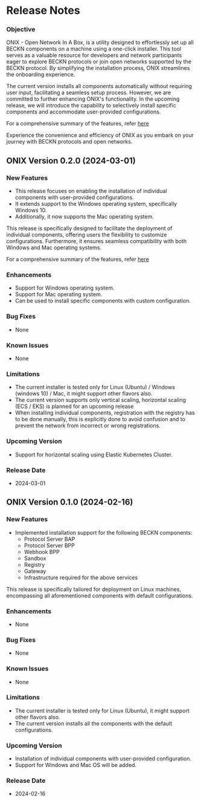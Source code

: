 # Release Notes

### Objective
ONIX - Open Network In A Box, is a utility designed to effortlessly set up all BECKN components on a machine using a one-click installer. This tool serves as a valuable resource for developers and network participants eager to explore BECKN protocols or join open networks supported by the BECKN protocol. By simplifying the installation process, ONIX streamlines the onboarding experience.

The current version installs all components automatically without requiring user input, facilitating a seamless setup process. However, we are committed to further enhancing ONIX's functionality. In the upcoming release, we will introduce the capability to selectively install specific components and accommodate user-provided configurations.

For a comprehensive summary of the features, refer [here](https://github.com/beckn/beckn-utilities/milestone/2?closed=1)

Experience the convenience and efficiency of ONIX as you embark on your journey with BECKN protocols and open networks.

## ONIX Version 0.2.0 (2024-03-01)

### New Features
- This release focuses on enabling the installation of individual components with user-provided configurations.
- It extends support to the Windows operating system, specifically Windows 10.
- Additionally, it now supports the Mac operating system.

This release is specifically designed to facilitate the deployment of individual components, offering users the flexibility to customize configurations. Furthermore, it ensures seamless compatibility with both Windows and Mac operating systems.

For a comprehensive summary of the features, refer [here](https://github.com/beckn/beckn-utilities/milestone/1?closed=1)


### Enhancements
- Support for Windows operating system.
- Support for Mac operating system.
- Can be used to install specific components with custom configuration.

### Bug Fixes
- None

### Known Issues
- None

### Limitations
- The current installer is tested only for Linux (Ubuntu) / Windows (windows 10) / Mac, it might support other flavors also.
- The current version supports only vertical scaling, horizontal scaling (ECS / EKS) is planned for an upcoming release
- When installing individual components, registration with the registry has to be done manually, this is explicitly done to avoid confusion and to prevent the network from incorrect or wrong registrations.


### Upcoming Version
- Support for horizontal scaling using Elastic Kubernetes Cluster.

### Release Date
- 2024-03-01





## ONIX Version 0.1.0 (2024-02-16)

### New Features
- Implemented installation support for the following BECKN components:
  - Protocol Server BAP
  - Protocol Server BPP
  - Webhook BPP
  - Sandbox
  - Registry
  - Gateway
  - Infrastructure required for the above services
 
This release is specifically tailored for deployment on Linux machines, encompassing all aforementioned components with default configurations.

### Enhancements
- None

### Bug Fixes
- None

### Known Issues
- None

### Limitations
- The current installer is tested only for Linux (Ubuntu), it might support other flavors also.
- The current version installs all the components with the default configurations.


### Upcoming Version
- Installation of individual components with user-provided configuration.
- Support for Windows and Mac OS will be added.

### Release Date
- 2024-02-16
